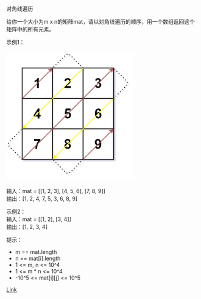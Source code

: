 </br>对角线遍历</br>
     
给你一个大小为m x n的矩阵mat，请以对角线遍历的顺序，用一个数组返回这个矩阵中的所有元素。</br>

示例1：</br>
</br>![](./image/1.jpeg)</br></br>
输入：mat = [[1, 2, 3], [4, 5, 6], [7, 8, 9]]</br>
输出：[1, 2, 4, 7, 5, 3, 6, 8, 9]</br>

示例2：</br>
输入：mat = [[1, 2], [3, 4]]</br>
输出：[1, 2, 3, 4]</br>

提示：
- m == mat.length
- n == mat[i].length
- 1 <= m, n <= 10^4
- 1 <= m * n <= 10^4
- -10^5 <= mat[i][j] <= 10^5

[Link](https://leetcode.cn/problems/diagonal-traverse/)
